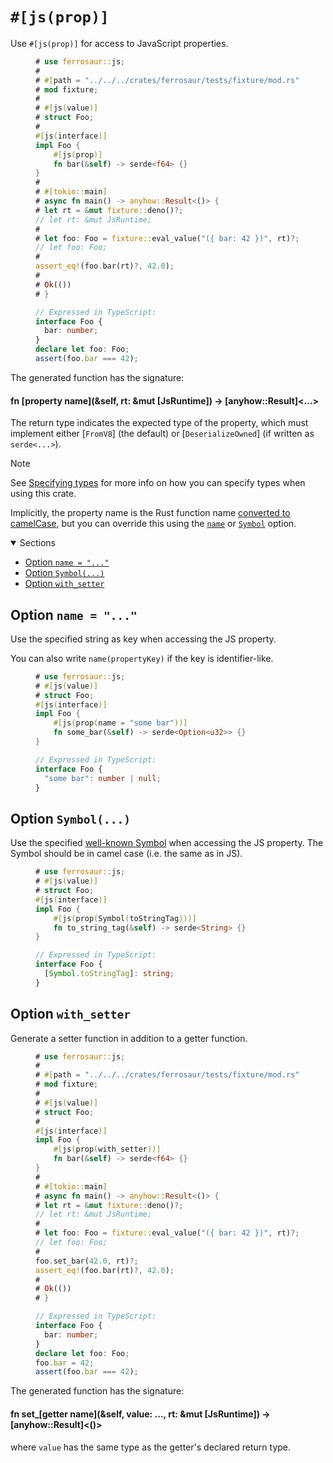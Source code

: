 # `#[js(prop)]`

Use `#[js(prop)]` for access to JavaScript properties.

<figure>

```rust
# use ferrosaur::js;
#
# #[path = "../../../crates/ferrosaur/tests/fixture/mod.rs"]
# mod fixture;
#
# #[js(value)]
# struct Foo;
#
#[js(interface)]
impl Foo {
    #[js(prop)]
    fn bar(&self) -> serde<f64> {}
}
#
# #[tokio::main]
# async fn main() -> anyhow::Result<()> {
# let rt = &mut fixture::deno()?;
// let rt: &mut JsRuntime;
#
# let foo: Foo = fixture::eval_value("({ bar: 42 })", rt)?;
// let foo: Foo;
#
assert_eq!(foo.bar(rt)?, 42.0);
#
# Ok(())
# }
```

```ts
// Expressed in TypeScript:
interface Foo {
  bar: number;
}
declare let foo: Foo;
assert(foo.bar === 42);
```

</figure>

The generated function has the signature:

<div class="code-header">

#### fn \[property name](&self, rt: &mut [JsRuntime]) -> [anyhow::Result]\<...>

</div>

The return type indicates the expected type of the property, which must implement either
[`FromV8`] (the default) or [`DeserializeOwned`] (if written as `serde<...>`).

> [!NOTE]
>
> See [Specifying types](../typing.md) for more info on how you can specify types when
> using this crate.

Implicitly, the property name is the Rust function name
[converted to camelCase](heck::ToLowerCamelCase), but you can override this using the
[`name`](#option-name--) or [`Symbol`](#option-symbol) option.

<details class="toc" open>
  <summary>Sections</summary>

- [Option `name = "..."`](#option-name--)
- [Option `Symbol(...)`](#option-symbol)
- [Option `with_setter`](#option-with_setter)

</details>

## Option `name = "..."`

Use the specified string as key when accessing the JS property.

You can also write `name(propertyKey)` if the key is identifier-like.

<figure>

```rust
# use ferrosaur::js;
# #[js(value)]
# struct Foo;
#[js(interface)]
impl Foo {
    #[js(prop(name = "some bar"))]
    fn some_bar(&self) -> serde<Option<u32>> {}
}
```

```ts
// Expressed in TypeScript:
interface Foo {
  "some bar": number | null;
}
```

</figure>

## Option `Symbol(...)`

Use the specified [well-known Symbol][well-known-symbols] when accessing the JS
property. The Symbol should be in camel case (i.e. the same as in JS).

<figure>

```rust
# use ferrosaur::js;
# #[js(value)]
# struct Foo;
#[js(interface)]
impl Foo {
    #[js(prop(Symbol(toStringTag)))]
    fn to_string_tag(&self) -> serde<String> {}
}
```

```ts
// Expressed in TypeScript:
interface Foo {
  [Symbol.toStringTag]: string;
}
```

</figure>

## Option `with_setter`

Generate a setter function in addition to a getter function.

<figure>

```rust
# use ferrosaur::js;
#
# #[path = "../../../crates/ferrosaur/tests/fixture/mod.rs"]
# mod fixture;
#
# #[js(value)]
# struct Foo;
#
#[js(interface)]
impl Foo {
    #[js(prop(with_setter))]
    fn bar(&self) -> serde<f64> {}
}
#
# #[tokio::main]
# async fn main() -> anyhow::Result<()> {
# let rt = &mut fixture::deno()?;
// let rt: &mut JsRuntime;
#
# let foo: Foo = fixture::eval_value("({ bar: 42 })", rt)?;
// let foo: Foo;
#
foo.set_bar(42.0, rt)?;
assert_eq!(foo.bar(rt)?, 42.0);
#
# Ok(())
# }
```

```ts
// Expressed in TypeScript:
interface Foo {
  bar: number;
}
declare let foo: Foo;
foo.bar = 42;
assert(foo.bar === 42);
```

</figure>

The generated function has the signature:

<div class="code-header">

#### fn set\_\[getter name](&self, value: ..., rt: &mut [JsRuntime]) -> [anyhow::Result]\<()> <!-- omit from toc -->

</div>

where `value` has the same type as the getter's declared return type.

<!-- prettier-ignore-start -->

[well-known-symbols]: https://developer.mozilla.org/en-US/docs/Web/JavaScript/Reference/Global_Objects/Symbol#static_properties

<!-- prettier-ignore-end -->
